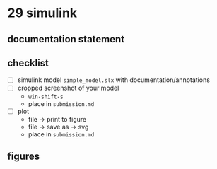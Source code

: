 # 29 simulink

## documentation statement



## checklist

- [ ] simulink model `simple_model.slx` with documentation/annotations
- [ ] cropped screenshot of your model
  - `win-shift-s`
  - place in `submission.md`
- [ ] plot
  - file -> print to figure
  - file -> save as -> svg
  - place in `submission.md`

## figures
